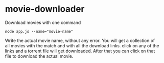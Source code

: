 # movie-downloader
Download movies with one command

```
node app.js --name="movie-name"
```

Write the actual movie name, without any error.
You will get a collection of all movies with the match and with all the download links. click on any of the links and a torrent file will get downloaded. After that you can click on that file to download the actual movie.

